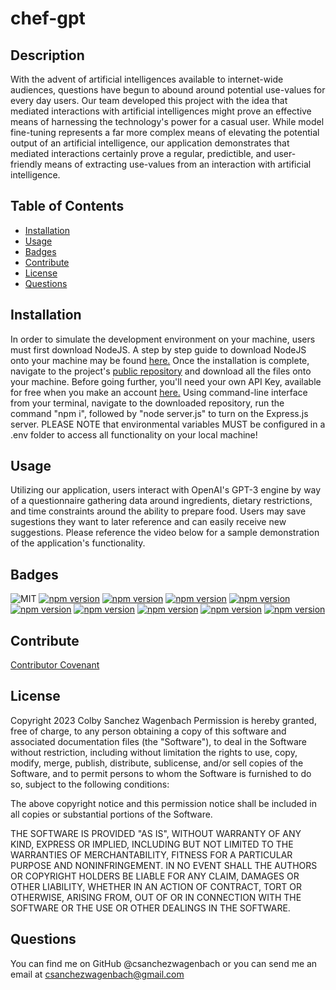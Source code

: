 # chef-gpt
## Description
With the advent of artificial intelligences available to internet-wide audiences, questions have begun to abound around potential use-values for every day users. Our team developed this project with the idea that mediated interactions with artificial intelligences might prove an effective means of harnessing the technology's power for a casual user. While model fine-tuning represents a far more complex means of elevating the potential output of an artificial intelligence, our application demonstrates that mediated interactions certainly prove a regular, predictible, and user-friendly means of extracting use-values from an interaction with artificial intelligence.

## Table of Contents
- [Installation](#installation)
- [Usage](#usage)
- [Badges](#badges)
- [Contribute](#contribute)
- [License](#license)
- [Questions](#questions)

## Installation
In order to simulate the development environment on your machine, users must first download NodeJS. A step by step guide to download NodeJS onto your machine may be found [here.](https://coding-boot-camp.github.io/full-stack/nodejs/how-to-install-nodejs) Once the installation is complete, navigate to the project's [public repository](https://github.com/csanchezwagenbach/chef-gpt) and download all the files onto your machine. Before going further, you'll need your own API Key, available for free when you make an account [here.](https://openai.com/api/) Using command-line interface from your terminal, navigate to the downloaded repository, run the command "npm i", followed by "node server.js" to turn on the Express.js server. PLEASE NOTE that environmental variables MUST be configured in a .env folder to access all functionality on your local machine!

## Usage
Utilizing our application, users interact with OpenAI's GPT-3 engine by way of a questionnaire gathering data around ingredients, dietary restrictions, and time constraints around the ability to prepare food. Users may save sugestions they want to later reference and can easily receive new suggestions. Please reference the video below for a sample demonstration of the application's functionality.

## Badges
![MIT](https://img.shields.io/badge/License-MIT-yellow.svg)
[![npm version](https://badge.fury.io/js/openai.svg)](https://badge.fury.io/js/openai)
[![npm version](https://badge.fury.io/js/bcrypt.svg)](https://badge.fury.io/js/bcrypt)
[![npm version](https://badge.fury.io/js/connect-session-sequelize.svg)](https://badge.fury.io/js/connect-session-sequelize)
[![npm version](https://badge.fury.io/js/dotenv.svg)](https://badge.fury.io/js/dotenv)
[![npm version](https://badge.fury.io/js/express.svg)](https://badge.fury.io/js/express)
[![npm version](https://badge.fury.io/js/express-handlebars.svg)](https://badge.fury.io/js/express-handlebars)
[![npm version](https://badge.fury.io/js/express-session.svg)](https://badge.fury.io/js/express-session)
[![npm version](https://badge.fury.io/js/mysql2.svg)](https://badge.fury.io/js/mysql2)
[![npm version](https://badge.fury.io/js/sequelize.svg)](https://badge.fury.io/js/sequelize)

## Contribute
[Contributor Covenant](https://www.contributor-covenant.org/version/2/1/code_of_conduct/)

 ## License
  
Copyright 2023 Colby Sanchez Wagenbach
Permission is hereby granted, free of charge, to any person obtaining a copy of this software and associated documentation files (the "Software"), to deal in the Software without restriction, including without limitation the rights to use, copy, modify, merge, publish, distribute, sublicense, and/or sell copies of the Software, and to permit persons to whom the Software is furnished to do so, subject to the following conditions:

The above copyright notice and this permission notice shall be included in all copies or substantial portions of the Software.

THE SOFTWARE IS PROVIDED "AS IS", WITHOUT WARRANTY OF ANY KIND, EXPRESS OR IMPLIED, INCLUDING BUT NOT LIMITED TO THE WARRANTIES OF MERCHANTABILITY, FITNESS FOR A PARTICULAR PURPOSE AND NONINFRINGEMENT. IN NO EVENT SHALL THE AUTHORS OR COPYRIGHT HOLDERS BE LIABLE FOR ANY CLAIM, DAMAGES OR OTHER LIABILITY, WHETHER IN AN ACTION OF CONTRACT, TORT OR OTHERWISE, ARISING FROM, OUT OF OR IN CONNECTION WITH THE SOFTWARE OR THE USE OR OTHER DEALINGS IN THE SOFTWARE.
    
## Questions
You can find me on GitHub @csanchezwagenbach or you can send me an email at csanchezwagenbach@gmail.com
  